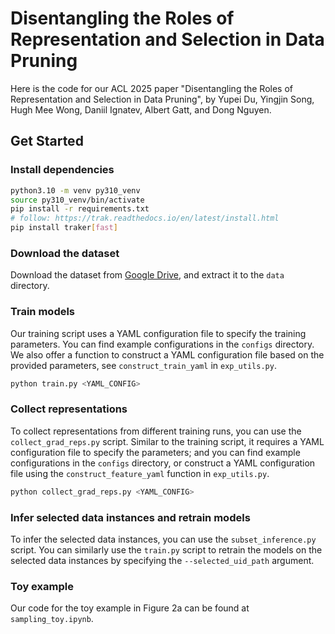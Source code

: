 # Disentangling the Roles of Representation and Selection in Data Pruning

Here is the code for our ACL 2025 paper "Disentangling the Roles of Representation and Selection in Data Pruning", by Yupei Du, Yingjin Song, Hugh Mee Wong, Daniil Ignatev, Albert Gatt, and Dong Nguyen. 

## Get Started

### Install dependencies

```bash
python3.10 -m venv py310_venv
source py310_venv/bin/activate
pip install -r requirements.txt
# follow: https://trak.readthedocs.io/en/latest/install.html
pip install traker[fast]
```

### Download the dataset

Download the dataset from [Google Drive](https://drive.google.com/file/d/1WS45lero7EFnyPIQIMyHheTmw23TSjNe/view?usp=sharing), 
and extract it to the `data` directory.

### Train models

Our training script uses a YAML configuration file to specify the training parameters. 
You can find example configurations in the `configs` directory.
We also offer a function to construct a YAML configuration file based on the provided parameters, see `construct_train_yaml` in `exp_utils.py`.
```bash
python train.py <YAML_CONFIG>
```

### Collect representations
To collect representations from different training runs, you can use the `collect_grad_reps.py` script.
Similar to the training script, it requires a YAML configuration file to specify the parameters; 
and you can find example configurations in the `configs` directory, 
or construct a YAML configuration file using the `construct_feature_yaml` function in `exp_utils.py`.
```bash
python collect_grad_reps.py <YAML_CONFIG>
```

### Infer selected data instances and retrain models
To infer the selected data instances, you can use the `subset_inference.py` script. 
You can similarly use the `train.py` script to retrain the models on the selected data instances by specifying the `--selected_uid_path` argument.

### Toy example 
Our code for the toy example in Figure 2a can be found at `sampling_toy.ipynb`. 
